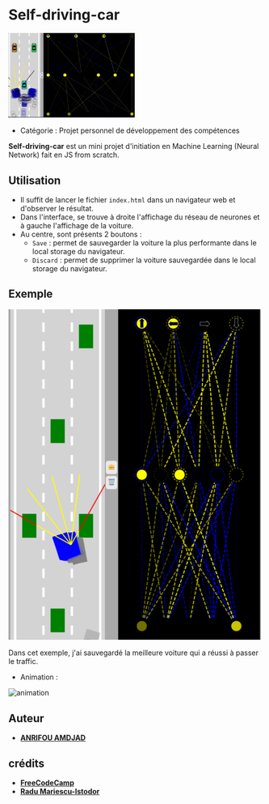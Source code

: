 # Self-driving-car

<img src="./data/logo.png" width="250" alt="logo-project">

* Catégorie : Projet personnel de développement des compétences

**Self-driving-car** est un mini projet d'initiation en Machine Learning (Neural Network) fait en JS from scratch.

## Utilisation

* Il suffit de lancer le fichier `index.html` dans un navigateur web et d'observer le résultat. 
* Dans l'interface, se trouve à droite l'affichage du réseau de neurones et à gauche l'affichage de la voiture.
* Au centre, sont présents 2 boutons : 
  * `Save` : permet de sauvegarder la voiture la plus performante dans le local storage du navigateur.
  * `Discard` : permet de supprimer la voiture sauvegardée dans le local storage du navigateur.

## Exemple

<img src="./data/frame.png" width="500" alt="exemple">

Dans cet exemple, j'ai sauvegardé la meilleure voiture qui a réussi à passer le traffic.

* Animation :

<img src="./data/example.gif" width="500" alt="animation">

## Auteur

* **[ANRIFOU AMDJAD](https://github.com/Maxiwere45)**

## crédits

* **[FreeCodeCamp](https://www.freecodecamp.org/)**
* **[Radu Mariescu-Istodor](https://github.com/gniziemazity)**